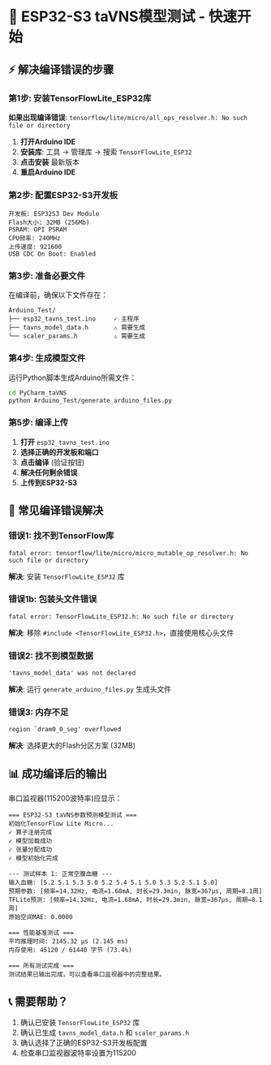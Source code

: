# 🚀 ESP32-S3 taVNS模型测试 - 快速开始

## ⚡ 解决编译错误的步骤

### 第1步: 安装TensorFlowLite_ESP32库

**如果出现编译错误**: `tensorflow/lite/micro/all_ops_resolver.h: No such file or directory`

1. **打开Arduino IDE**
2. **安装库**: 工具 → 管理库 → 搜索 `TensorFlowLite_ESP32`
3. **点击安装** 最新版本
4. **重启Arduino IDE**

### 第2步: 配置ESP32-S3开发板

```
开发板: ESP32S3 Dev Module
Flash大小: 32MB (256Mb)
PSRAM: OPI PSRAM
CPU频率: 240MHz
上传速度: 921600
USB CDC On Boot: Enabled
```

### 第3步: 准备必要文件

在编译前，确保以下文件存在：

```
Arduino_Test/
├── esp32_tavns_test.ino     ✓ 主程序
├── tavns_model_data.h       ⚠️ 需要生成
└── scaler_params.h          ⚠️ 需要生成
```

### 第4步: 生成模型文件

运行Python脚本生成Arduino所需文件：

```bash
cd PyCharm_taVNS
python Arduino_Test/generate_arduino_files.py
```

### 第5步: 编译上传

1. **打开** `esp32_tavns_test.ino`
2. **选择正确的开发板和端口**
3. **点击编译** (验证按钮)
4. **解决任何剩余错误**
5. **上传到ESP32-S3**

## 🔧 常见编译错误解决

### 错误1: 找不到TensorFlow库
```
fatal error: tensorflow/lite/micro/micro_mutable_op_resolver.h: No such file or directory
```
**解决**: 安装 `TensorFlowLite_ESP32` 库

### 错误1b: 包装头文件错误
```
fatal error: TensorFlowLite_ESP32.h: No such file or directory
```
**解决**: 移除 `#include <TensorFlowLite_ESP32.h>`，直接使用核心头文件

### 错误2: 找不到模型数据
```
'tavns_model_data' was not declared
```
**解决**: 运行 `generate_arduino_files.py` 生成头文件

### 错误3: 内存不足
```
region `dram0_0_seg' overflowed
```
**解决**: 选择更大的Flash分区方案 (32MB)

## 📊 成功编译后的输出

串口监视器(115200波特率)应显示：

```
=== ESP32-S3 taVNS参数预测模型测试 ===
初始化TensorFlow Lite Micro...
✓ 算子注册完成
✓ 模型加载成功
✓ 张量分配成功
✓ 模型初始化完成

--- 测试样本 1: 正常空腹血糖 ---
输入血糖: [5.2 5.1 5.3 5.0 5.2 5.4 5.1 5.0 5.3 5.2 5.1 5.0]
预期参数: [频率=14.32Hz, 电流=1.68mA, 时长=29.3min, 脉宽=367μs, 周期=8.1周]
TFLite预测: [频率=14.32Hz, 电流=1.68mA, 时长=29.3min, 脉宽=367μs, 周期=8.1周]
原始空间MAE: 0.0000

=== 性能基准测试 ===
平均推理时间: 2145.32 μs (2.145 ms)
内存使用: 45120 / 61440 字节 (73.4%)

=== 所有测试完成 ===
测试结果已输出完成，可以查看串口监视器中的完整结果。
```

## 📞 需要帮助？

1. 确认已安装 `TensorFlowLite_ESP32` 库
2. 确认已生成 `tavns_model_data.h` 和 `scaler_params.h`
3. 确认选择了正确的ESP32-S3开发板配置
4. 检查串口监视器波特率设置为115200 